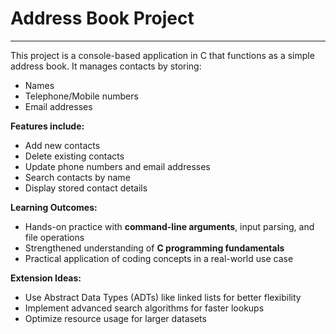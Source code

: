 # **Address Book Project**
________________________________________________________________________________________________________________________________________________________________________________________________________________________
This project is a console-based application in C that functions as a simple address book. It manages contacts by storing:
- Names
- Telephone/Mobile numbers
- Email addresses

**Features include:**
- Add new contacts
- Delete existing contacts
- Update phone numbers and email addresses
- Search contacts by name
- Display stored contact details

**Learning Outcomes:**
- Hands-on practice with **command-line arguments**, input parsing, and file operations
- Strengthened understanding of **C programming fundamentals**
- Practical application of coding concepts in a real-world use case

**Extension Ideas:**
- Use Abstract Data Types (ADTs) like linked lists for better flexibility
- Implement advanced search algorithms for faster lookups
- Optimize resource usage for larger datasets


